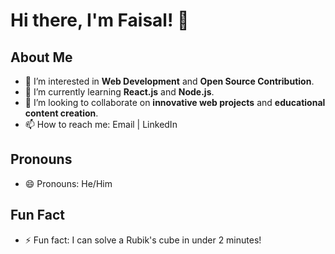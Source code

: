 # Hi there, I'm Faisal! 👋

## About Me
- 👀 I’m interested in **Web Development** and **Open Source Contribution**.
- 🌱 I’m currently learning **React.js** and **Node.js**.
- 💞️ I’m looking to collaborate on **innovative web projects** and **educational content creation**.
- 📫 How to reach me: Email | LinkedIn

## Pronouns
- 😄 Pronouns: He/Him

## Fun Fact
- ⚡ Fun fact: I can solve a Rubik's cube in under 2 minutes!

<!---
mfaishal082/mfaishal082 is a ✨ special ✨ repository because its `README.md` (this file) appears on your GitHub profile.
You can click the Preview link to take a look at your changes.
--->
